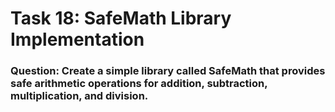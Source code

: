 # Task 18: SafeMath Library Implementation

### Question: Create a simple library called SafeMath that provides safe arithmetic operations for addition, subtraction, multiplication, and division.